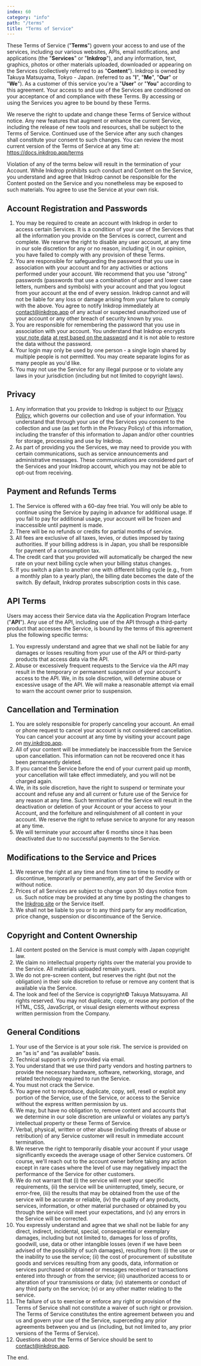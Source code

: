 ```yaml
---
index: 60
category: "info"
path: "/terms"
title: "Terms of Service"
---
```


These Terms of Service ("**Terms**") govern your access to and use of the services, including our various websites, APIs, email notifications, and applications (the "**Services**" or "**Inkdrop**"), and any information, text, graphics, photos or other materials uploaded, downloaded or appearing on the Services (collectively referred to as "**Content**"). Inkdrop is owned by Takuya Matsuyama, Tokyo - Japan. (referred to as "**I**", "**Me**", "**Our**" or "**We**"). As a customer of this service you're a "**User**" or "**You**" according to this agreement. Your access to and use of the Services are conditioned on your acceptance of and compliance with these Terms. By accessing or using the Services you agree to be bound by these Terms.

We reserve the right to update and change these Terms of Service without notice. Any new features that augment or enhance the current Service, including the release of new tools and resources, shall be subject to the Terms of Service. Continued use of the Service after any such changes shall constitute your consent to such changes. You can review the most current version of the Terms of Service at any time at: https://docs.inkdrop.app/terms

Violation of any of the terms below will result in the termination of your Account. While Inkdrop prohibits such conduct and Content on the Service, you understand and agree that Inkdrop cannot be responsible for the Content posted on the Service and you nonetheless may be exposed to such materials. You agree to use the Service at your own risk.

## Account Registration and Passwords

1. You may be required to create an account with Inkdrop in order to access certain Services. It is a condition of your use of the Services that all the information you provide on the Services is correct, current and complete. We reserve the right to disable any user account, at any time in our sole discretion for any or no reason, including if, in our opinion, you have failed to comply with any provision of these Terms.
2. You are responsible for safeguarding the password that you use in association with your account and for any activities or actions performed under your account. We recommend that you use "strong" passwords (passwords that use a combination of upper and lower case letters, numbers and symbols) with your account and that you logout from your account at the end of every session. Inkdrop cannot and will not be liable for any loss or damage arising from your failure to comply with the above. You agree to notify Inkdrop immediately at [contact@inkdrop.app](mailto:contact@inkdrop.app) of any actual or suspected unauthorized use of your account or any other breach of security known by you.
3. You are responsible for remembering the password that you use in association with your account. You understand that Inkdrop encrypts [your note data](/privacy/#inkdrop-collects-note-data) [at rest based on the password](/security#end-to-end-encryption) and it is not able to restore the data without the password.
4. Your login may only be used by one person - a single login shared by multiple people is not permitted. You may create separate logins for as many people as you'd like.
5. You may not use the Service for any illegal purpose or to violate any laws in your jurisdiction (including but not limited to copyright laws).

## Privacy

1. Any information that you provide to Inkdrop is subject to our [Privacy Policy](/privacy), which governs our collection and use of your information. You understand that through your use of the Services you consent to the collection and use (as set forth in the Privacy Policy) of this information, including the transfer of this information to Japan and/or other countries for storage, processing and use by Inkdrop.
2. As part of providing you the Services, we may need to provide you with certain communications, such as service announcements and administrative messages. These communications are considered part of the Services and your Inkdrop account, which you may not be able to opt-out from receiving.

## Payment and Refunds Terms

1. The Service is offered with a 60-day free trial. You will only be able to continue using the Service by paying in advance for additional usage. If you fail to pay for additional usage, your account will be frozen and inaccessible until payment is made.
2. There will be no refunds or credits for partial months of service.
3. All fees are exclusive of all taxes, levies, or duties imposed by taxing authorities. If your billing address is in Japan, you shall be responsible for payment of a consumption tax.
4. The credit card that you provided will automatically be charged the new rate on your next billing cycle when your billing status changes.
5. If you switch a plan to another one with different billing cycle (e.g., from a monthly plan to a yearly plan), the billing date becomes the date of the switch. By default, Inkdrop prorates subscription costs in this case.

## API Terms

Users may access their Service data via the Application Program Interface ("**API**"). Any use of the API, including use of the API through a third-party product that accesses the Service, is bound by the terms of this agreement plus the following specific terms:

1. You expressly understand and agree that we shall not be liable for any damages or losses resulting from your use of the API or third-party products that access data via the API.
2. Abuse or excessively frequent requests to the Service via the API may result in the temporary or permanent suspension of your account's access to the API. We, in its sole discretion, will determine abuse or excessive usage of the API. We will make a reasonable attempt via email to warn the account owner prior to suspension.

## Cancellation and Termination

1. You are solely responsible for properly canceling your account. An email or phone request to cancel your account is not considered cancellation. You can cancel your account at any time by visiting your account page on [my.inkdrop.app](https://my.inkdrop.app/account/delete).
2. All of your content will be immediately be inaccessible from the Service upon cancellation. This information can not be recovered once it has been permanently deleted.
3. If you cancel the Service before the end of your current paid up month, your cancellation will take effect immediately, and you will not be charged again.
4. We, in its sole discretion, have the right to suspend or terminate your account and refuse any and all current or future use of the Service for any reason at any time. Such termination of the Service will result in the deactivation or deletion of your Account or your access to your Account, and the forfeiture and relinquishment of all content in your account. We reserve the right to refuse service to anyone for any reason at any time.
5. We will terminate your account after 6 months since it has been deactivated due to no successful payments to the Service.

## Modifications to the Service and Prices

1. We reserve the right at any time and from time to time to modify or discontinue, temporarily or permanently, any part of the Service with or without notice.
2. Prices of all Services are subject to change upon 30 days notice from us. Such notice may be provided at any time by posting the changes to the [Inkdrop site](https://inkdrop.app/) or the Service itself.
3. We shall not be liable to you or to any third party for any modification, price change, suspension or discontinuance of the Service.

## Copyright and Content Ownership

1. All content posted on the Service is must comply with Japan copyright law.
2. We claim no intellectual property rights over the material you provide to the Service. All materials uploaded remain yours.
3. We do not pre-screen content, but reserves the right (but not the obligation) in their sole discretion to refuse or remove any content that is available via the Service.
4. The look and feel of the Service is copyright© Takuya Matsuyama. All rights reserved. You may not duplicate, copy, or reuse any portion of the HTML, CSS, JavaScript, or visual design elements without express written permission from the Company.

## General Conditions

1. Your use of the Service is at your sole risk. The service is provided on an “as is” and “as available” basis.
2. Technical support is only provided via email.
3. You understand that we use third party vendors and hosting partners to provide the necessary hardware, software, networking, storage, and related technology required to run the Service.
4. You must not crack the Service.
5. You agree not to reproduce, duplicate, copy, sell, resell or exploit any portion of the Service, use of the Service, or access to the Service without the express written permission by us.
6. We may, but have no obligation to, remove content and accounts that we determine in our sole discretion are unlawful or violates any party’s intellectual property or these Terms of Service.
7. Verbal, physical, written or other abuse (including threats of abuse or retribution) of any Service customer will result in immediate account termination.
8. We reserve the right to temporarily disable your account if your usage significantly exceeds the average usage of other Service customers. Of course, we'll reach out to the account owner before taking any action except in rare cases where the level of use may negatively impact the performance of the Service for other customers.
9. We do not warrant that (i) the service will meet your specific requirements, (ii) the service will be uninterrupted, timely, secure, or error-free, (iii) the results that may be obtained from the use of the service will be accurate or reliable, (iv) the quality of any products, services, information, or other material purchased or obtained by you through the service will meet your expectations, and (v) any errors in the Service will be corrected.
10. You expressly understand and agree that we shall not be liable for any direct, indirect, incidental, special, consequential or exemplary damages, including but not limited to, damages for loss of profits, goodwill, use, data or other intangible losses (even if we have been advised of the possibility of such damages), resulting from: (i) the use or the inability to use the service; (ii) the cost of procurement of substitute goods and services resulting from any goods, data, information or services purchased or obtained or messages received or transactions entered into through or from the service; (iii) unauthorized access to or alteration of your transmissions or data; (iv) statements or conduct of any third party on the service; (v) or any other matter relating to the service.
11. The failure of us to exercise or enforce any right or provision of the Terms of Service shall not constitute a waiver of such right or provision. The Terms of Service constitutes the entire agreement between you and us and govern your use of the Service, superceding any prior agreements between you and us (including, but not limited to, any prior versions of the Terms of Service).
12. Questions about the Terms of Service should be sent to [contact@inkdrop.app](mailto:contact@inkdrop.app).

The end.
